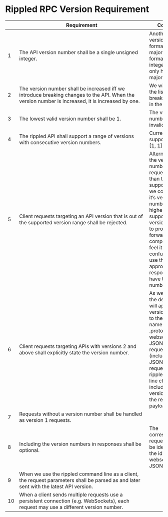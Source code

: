 # Rippled RPC Version Requirement

| | <div style="width:400px">Requirement</div> | Comments |
|- | --------------- | -------|
1| The API version number shall be a single unsigned integer. | Another popular version number format is the major.minor.patch format. Our single integer format only has the major number. 
2| The version number shall be increased iff we introduce breaking changes to the API. When the version number is increased, it is increased by one. | We will discuss the list of breaking changes in the design doc.
3| The lowest valid version number shall be 1. | The version number 0 is invalid
4| The rippled API shall support a range of versions with consecutive version numbers. | Currently we support the range [1, 1]
5| Client requests targeting an API version that is out of the supported version range shall be rejected. | Alternatively, if the version number of a request is higher than the supported range, we could lower it’s version number to the highest supported version number to provide some forward compatibility. (I feel it might be confusing). If we use this approach, the responses must have the version number. 
6| Client requests targeting APIs with versions 2 and above shall explicitly state the version number. | As we will see in the design, gRPC will append the version number to the package name of the .proto files. The websocket and JSON-RPC requests (including the JSON-RPC requests sent by rippled command line clients)  will include the version number in the requests’ payloads.  
7| Requests without a version number shall be handled as version 1 requests. | 
8| Including the version numbers in responses shall be optional. | The corresponding requests should be identified by the id field for websocket and JSON-RPC.
9| When we use the rippled command line as a client, the request parameters shall be parsed as and later sent with the latest API version. | 
10| When a client sends multiple requests use a persistent connection (e.g. WebSockets), each request may use a different version number. |
